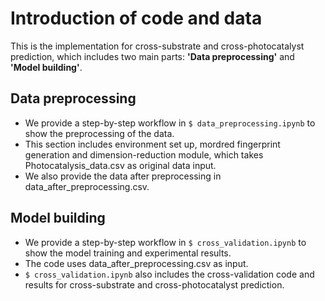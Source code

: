 ﻿# Introduction of code and data
This is the implementation for cross-substrate and cross-photocatalyst prediction, which includes two main parts: **'Data preprocessing'** and **'Model building'**.

## Data preprocessing
* We provide a step-by-step workflow in ``$ data_preprocessing.ipynb`` to show the preprocessing of the data. 
* This section includes environment set up, mordred fingerprint generation and dimension-reduction module, which takes Photocatalysis_data.csv as original data input.
* We also provide the data after preprocessing in data_after_preprocessing.csv. 

## Model building
* We provide a step-by-step workflow in ``$ cross_validation.ipynb`` to show the model training and experimental results.
* The code uses data_after_preprocessing.csv as input.
* ``$ cross_validation.ipynb`` also includes the cross-validation code and results for cross-substrate and cross-photocatalyst prediction.




